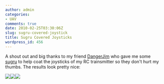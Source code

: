 ```yaml
---
author: admin
categories:
- UAV
comments: true
date: 2010-02-25T03:30:06Z
slug: sugru-covered-joystick
title: Sugru Covered Joysticks
wordpress_id: 456
---
```


A shout out and big thanks to my friend [DangerJim](http://www.dangerjim.com/) who gave me some [sugru](http://www.sugru.com/) to help coat the joysticks of my RC trainsmitter so they don't hurt my thumbs. The results look pretty nice:

[![](/uploads/2010-02-24-20.19.49-300x224.jpg)](/uploads/2010-02-24-20.19.49.jpg)[![](/uploads/2010-02-24-20.19.37-300x224.jpg)](/uploads/2010-02-24-20.19.37.jpg)[![](/uploads/2010-02-24-20.26.11-300x224.jpg)](/uploads/2010-02-24-20.26.11.jpg)
